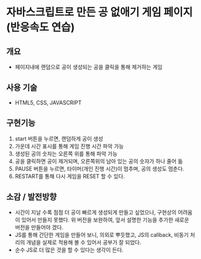 # 자바스크립트로 만든 공 없애기 게임 페이지 (반응속도 연습)

## 개요
- 페이지내에 랜덤으로 공이 생성되는 공을 클릭을 통해 제거하는 게임

## 사용 기술
- HTML5, CSS, JAVASCRIPT

## 구현기능
1. start 버튼을 누르면, 랜덤하게 공이 생성 
2. 가운데 시간 표시를 통해 게임 진행 시간 파악 가능
3. 생성된 공의 숫자는 오른쪽 위를 통해 파악 가능
4. 공을 클릭하면 공이 제거되며, 오른쪽위의 남아 있는 공의 숫자가 하나 줄어 듦
5. PAUSE 버튼을 누르면, 타이머(개인 진행 시간)이 멈추며, 공의 생성도 멈춘다.
6. RESTART를 통해 다시 게임을 RESET 할 수 있다.

## 소감 / 발전방향
- 시간이 지날 수록 점점 더 공이 빠르게 생성되게 만들고 싶었으나, 구현상의 어려움이 있어서 만들지 못했다. 위 버전을 보완하여, 앞서 설명한 기능을 추가한 새로운 버전을 만들어야 겠다.
- JS를 통해 간단한 게임을 만들어 보니, 의외로 뿌듯했고, JS의 callback, 비동기 처리의 개념을 실제로 적용해 볼 수 있어서 공부가 잘 되었다.
- 순수 JS로 더 많은 것을 할 수 있다는 생각이 든다.
